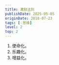 ```yaml
---
title: 激励法则
publishDate: 2025-05-05
originDate: 2018-07-23
tags: [💡思维]
level: 2
top: 2
---
```


1. 使命化。
2. 乐趣化。
3. 增益化。
